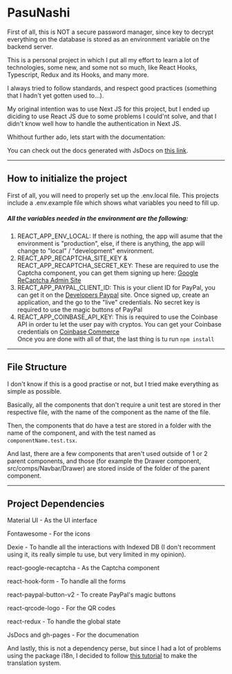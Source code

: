 # PasuNashi

First of all, this is NOT a secure password manager, since key to decrypt everything on the database is stored as an environment variable on the backend server.

This is a personal project in which I put all my effort to learn a lot of technologies, some new, and some not so much, like React Hooks, Typescript, Redux and its Hooks, and many more.

I always tried to follow standards, and respect good practices (something that I hadn't yet gotten used to...).

My original intention was to use Next JS for this project, but I ended up diciding to use React JS due to some problems I could'nt solve, and that I didn't know well how to handle the authentication in Next JS.

Whithout further ado, lets start with the documentation:

You can check out the docs generated with JsDocs on [this link](https://pasusewa.github.io/Web-Frontend/).

---

## How to initialize the project

First of all, you will need to properly set up the .env.local file. This projects include a .env.example file which shows what variables you need to fill up.

##### All the variables needed in the environment are the following:

1. REACT_APP_ENV_LOCAL: If there is nothing, the app will asume that the environment is "production", else, if there is anything, the app will change to "local" / "development" environment.
   <br/>
2. REACT_APP_RECAPTCHA_SITE_KEY & REACT_APP_RECAPTCHA_SECRET_KEY: These are required to use the Captcha component, you can get them signing up here: [Google ReCaptcha Admin Site](https://www.google.com/recaptcha/admin)
   <br/>
3. REACT_APP_PAYPAL_CLIENT_ID: This is your client ID for PayPal, you can get it on the [Developers Paypal](https://developer.paypal.com) site. Once signed up, create an application, and the go to the "live" credentials.
   No secret key is required to use the magic buttons of PayPal
   <br>
4. REACT_APP_COINBASE_API_KEY: This is required to use the Coinbase API in order tu let the user pay with cryptos.
   You can get your Coinbase credentials on [Coinbase Commerce](https://commerce.coinbase.com)
   <br/>
   Once you are done with all of that, the last thing is tu run
   `npm install`

---

## File Structure

I don't know if this is a good practise or not, but I tried make everything as simple as possible.

Basically, all the components that don't require a unit test are stored in ther respective file, with the name of the component as the name of the file.

Then, the components that do have a test are stored in a folder with the name of the component, and with the test named as `componentName.test.tsx`.

And last, there are a few components that aren't used outside of 1 or 2 parent components, and those (for example the Drawer component, src/comps/Navbar/Drawer) are stored inside of the folder of the parent component.

---

## Project Dependencies

Material UI - As the UI interface

Fontawesome - For the icons

Dexie - To handle all the interactions with Indexed DB (I don't recomment using it, its really simple tu use, but very limited in my opinion).

react-google-recaptcha - As the Captcha component

react-hook-form - To handle all the forms

react-paypal-button-v2 - To create PayPal's magic buttons

react-qrcode-logo - For the QR codes

react-redux - To handle the global state

JsDocs and gh-pages - For the documenation

And lastly, this is not a dependency perse, but since I had a lot of problems using the package i18n, I decided to follow [this tutorial](https://www.youtube.com/watch?v=GtaKTDNQ6vo&list=PLXlNY59rhzeIlEiTIznuqji-ORgKjEhGa) to make the translation system.
